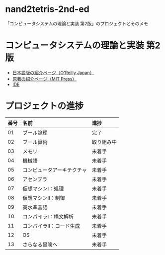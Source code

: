 # nand2tetris-2nd-ed
「コンピュータシステムの理論と実装 第2版」のプロジェクトとそのメモ

# コンピュータシステムの理論と実装 第2版

- [日本語版の紹介ページ（O'Reilly Japan）](https://www.oreilly.co.jp/books/9784814400874/)
- [原著の紹介ページ（MIT Press）](https://mitpress.mit.edu/9780262539807/the-elements-of-computing-systems/)
- [IDE](https://nand2tetris.github.io/web-ide)

# プロジェクトの進捗

| 番号 | 名前 | 進捗 |
| :--- | :--- | :--- |
| 01 | ブール論理 | 完了 |
| 02 | ブール算術 | 取り組み中 |
| 03 | メモリ | 未着手 |
| 04 | 機械語 | 未着手 |
| 05 | コンピュータアーキテクチャ | 未着手 |
| 06 | アセンブラ | 未着手 |
| 07 | 仮想マシンⅠ：処理 | 未着手 |
| 08 | 仮想マシンⅡ：制御 | 未着手 |
| 09 | 高水準言語 | 未着手 |
| 10 | コンパイラⅠ：構文解析 | 未着手 |
| 11 | コンパイラⅡ：コード生成 | 未着手 |
| 12 | OS | 未着手 |
| 13 | さらなる冒険へ | 未着手 |
